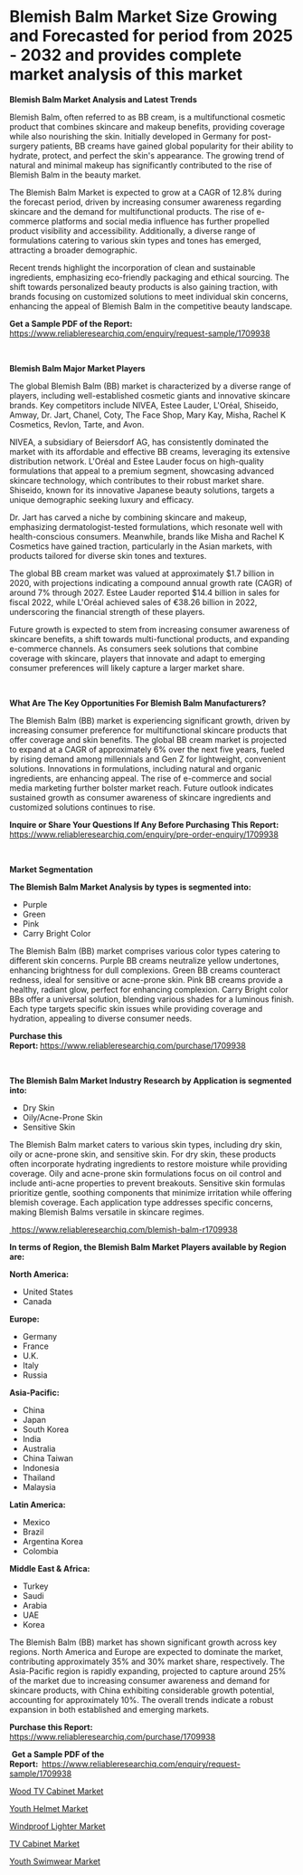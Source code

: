 <p><h1>Blemish Balm Market Size Growing and Forecasted for period from 2025 - 2032 and provides complete market analysis of this market</h1></p><p><strong>Blemish Balm Market Analysis and Latest Trends</strong></p>
<p><p>Blemish Balm, often referred to as BB cream, is a multifunctional cosmetic product that combines skincare and makeup benefits, providing coverage while also nourishing the skin. Initially developed in Germany for post-surgery patients, BB creams have gained global popularity for their ability to hydrate, protect, and perfect the skin's appearance. The growing trend of natural and minimal makeup has significantly contributed to the rise of Blemish Balm in the beauty market.</p><p>The Blemish Balm Market is expected to grow at a CAGR of 12.8% during the forecast period, driven by increasing consumer awareness regarding skincare and the demand for multifunctional products. The rise of e-commerce platforms and social media influence has further propelled product visibility and accessibility. Additionally, a diverse range of formulations catering to various skin types and tones has emerged, attracting a broader demographic.</p><p>Recent trends highlight the incorporation of clean and sustainable ingredients, emphasizing eco-friendly packaging and ethical sourcing. The shift towards personalized beauty products is also gaining traction, with brands focusing on customized solutions to meet individual skin concerns, enhancing the appeal of Blemish Balm in the competitive beauty landscape.</p></p>
<p><strong>Get a Sample PDF of the Report:&nbsp;</strong> <a href="https://www.reliableresearchiq.com/enquiry/request-sample/1709938?utm_campaign=904&utm_medium=2&utm_source=Github&utm_content=ia&utm_term=05022025&utm_id=blemish-balm">https://www.reliableresearchiq.com/enquiry/request-sample/1709938</a></p>
<p>&nbsp;</p>
<p><strong>Blemish Balm Major Market Players</strong></p>
<p><p>The global Blemish Balm (BB) market is characterized by a diverse range of players, including well-established cosmetic giants and innovative skincare brands. Key competitors include NIVEA, Estee Lauder, L'Oréal, Shiseido, Amway, Dr. Jart, Chanel, Coty, The Face Shop, Mary Kay, Misha, Rachel K Cosmetics, Revlon, Tarte, and Avon.</p><p>NIVEA, a subsidiary of Beiersdorf AG, has consistently dominated the market with its affordable and effective BB creams, leveraging its extensive distribution network. L'Oréal and Estee Lauder focus on high-quality formulations that appeal to a premium segment, showcasing advanced skincare technology, which contributes to their robust market share. Shiseido, known for its innovative Japanese beauty solutions, targets a unique demographic seeking luxury and efficacy.</p><p>Dr. Jart has carved a niche by combining skincare and makeup, emphasizing dermatologist-tested formulations, which resonate well with health-conscious consumers. Meanwhile, brands like Misha and Rachel K Cosmetics have gained traction, particularly in the Asian markets, with products tailored for diverse skin tones and textures.</p><p>The global BB cream market was valued at approximately $1.7 billion in 2020, with projections indicating a compound annual growth rate (CAGR) of around 7% through 2027. Estee Lauder reported $14.4 billion in sales for fiscal 2022, while L'Oréal achieved sales of €38.26 billion in 2022, underscoring the financial strength of these players.</p><p>Future growth is expected to stem from increasing consumer awareness of skincare benefits, a shift towards multi-functional products, and expanding e-commerce channels. As consumers seek solutions that combine coverage with skincare, players that innovate and adapt to emerging consumer preferences will likely capture a larger market share.</p></p>
<p>&nbsp;</p>
<p><strong>What Are The Key Opportunities For Blemish Balm Manufacturers?</strong></p>
<p><p>The Blemish Balm (BB) market is experiencing significant growth, driven by increasing consumer preference for multifunctional skincare products that offer coverage and skin benefits. The global BB cream market is projected to expand at a CAGR of approximately 6% over the next five years, fueled by rising demand among millennials and Gen Z for lightweight, convenient solutions. Innovations in formulations, including natural and organic ingredients, are enhancing appeal. The rise of e-commerce and social media marketing further bolster market reach. Future outlook indicates sustained growth as consumer awareness of skincare ingredients and customized solutions continues to rise.</p></p>
<p><strong>Inquire or Share Your Questions If Any Before Purchasing This Report:</strong> <a href="https://www.reliableresearchiq.com/enquiry/pre-order-enquiry/1709938?utm_campaign=904&utm_medium=2&utm_source=Github&utm_content=ia&utm_term=05022025&utm_id=blemish-balm">https://www.reliableresearchiq.com/enquiry/pre-order-enquiry/1709938</a></p>
<p>&nbsp;</p>
<p><strong>Market Segmentation</strong></p>
<p><strong>The Blemish Balm Market Analysis by types is segmented into:</strong></p>
<p><ul><li>Purple</li><li>Green</li><li>Pink</li><li>Carry Bright Color</li></ul></p>
<p><p>The Blemish Balm (BB) market comprises various color types catering to different skin concerns. Purple BB creams neutralize yellow undertones, enhancing brightness for dull complexions. Green BB creams counteract redness, ideal for sensitive or acne-prone skin. Pink BB creams provide a healthy, radiant glow, perfect for enhancing complexion. Carry Bright color BBs offer a universal solution, blending various shades for a luminous finish. Each type targets specific skin issues while providing coverage and hydration, appealing to diverse consumer needs.</p></p>
<p><strong>Purchase this Report:&nbsp;</strong><a href="https://www.reliableresearchiq.com/purchase/1709938?utm_campaign=904&utm_medium=2&utm_source=Github&utm_content=ia&utm_term=05022025&utm_id=blemish-balm">https://www.reliableresearchiq.com/purchase/1709938</a></p>
<p>&nbsp;</p>
<p><strong>The Blemish Balm Market Industry Research by Application is segmented into:</strong></p>
<p><ul><li>Dry Skin</li><li>Oily/Acne-Prone Skin</li><li>Sensitive Skin</li></ul></p>
<p><p>The Blemish Balm market caters to various skin types, including dry skin, oily or acne-prone skin, and sensitive skin. For dry skin, these products often incorporate hydrating ingredients to restore moisture while providing coverage. Oily and acne-prone skin formulations focus on oil control and include anti-acne properties to prevent breakouts. Sensitive skin formulas prioritize gentle, soothing components that minimize irritation while offering blemish coverage. Each application type addresses specific concerns, making Blemish Balms versatile in skincare regimes.</p></p>
<p><a href="https://www.reliableresearchiq.com/blemish-balm-r1709938?utm_campaign=904&utm_medium=2&utm_source=Github&utm_content=ia&utm_term=05022025&utm_id=blemish-balm">&nbsp;https://www.reliableresearchiq.com/blemish-balm-r1709938</a></p>
<p><strong>In terms of Region, the Blemish Balm Market Players available by Region are:</strong></p>
<p>
    <p> <strong> North America: </strong>
        <ul>
            <li>United States</li>
            <li>Canada</li>
        </ul>
        </p> 
    <p> <strong> Europe: </strong>
        <ul>
            <li>Germany</li>
            <li>France</li>
            <li>U.K.</li>
            <li>Italy</li>
            <li>Russia</li>
        </ul>
        </p> 
    <p> <strong> Asia-Pacific: </strong>
        <ul>
            <li>China</li>
            <li>Japan</li>
            <li>South Korea</li>
            <li>India</li>
            <li>Australia</li>
            <li>China Taiwan</li>
            <li>Indonesia</li>
            <li>Thailand</li>
            <li>Malaysia</li>
        </ul>
        </p> 
    <p> <strong> Latin America: </strong>
        <ul>
            <li>Mexico</li>
            <li>Brazil</li>
            <li>Argentina Korea</li>
            <li>Colombia</li>
        </ul>
        </p> 
    <p> <strong> Middle East & Africa: </strong>
        <ul>
            <li>Turkey</li>
            <li>Saudi</li>
            <li>Arabia</li>
            <li>UAE</li>
            <li>Korea</li>
        </ul>
    </p>
    </p>
<p><p>The Blemish Balm (BB) market has shown significant growth across key regions. North America and Europe are expected to dominate the market, contributing approximately 35% and 30% market share, respectively. The Asia-Pacific region is rapidly expanding, projected to capture around 25% of the market due to increasing consumer awareness and demand for skincare products, with China exhibiting considerable growth potential, accounting for approximately 10%. The overall trends indicate a robust expansion in both established and emerging markets.</p></p>
<p><strong>Purchase this Report: </strong><a href="https://www.reliableresearchiq.com/purchase/1709938?utm_campaign=904&utm_medium=2&utm_source=Github&utm_content=ia&utm_term=05022025&utm_id=blemish-balm">https://www.reliableresearchiq.com/purchase/1709938</a></p>
<p>&nbsp;<strong>Get a Sample PDF of the Report:&nbsp;&nbsp;</strong><a href="https://www.reliableresearchiq.com/enquiry/request-sample/1709938?utm_campaign=904&utm_medium=2&utm_source=Github&utm_content=ia&utm_term=05022025&utm_id=blemish-balm">https://www.reliableresearchiq.com/enquiry/request-sample/1709938</a></p>
<p><strong></strong></p>
<p><p><a href="https://github.com/ryanbell8967/Market-Research-Report-List-1/blob/main/wood-tv-cabinet-market.md?utm_campaign=904&utm_medium=2&utm_source=Github&utm_content=ia&utm_term=05022025&utm_id=blemish-balm">Wood TV Cabinet Market</a></p><p><a href="https://github.com/mookiesville/Market-Research-Report-List-1/blob/main/youth-helmet-market.md?utm_campaign=904&utm_medium=2&utm_source=Github&utm_content=ia&utm_term=05022025&utm_id=blemish-balm">Youth Helmet Market</a></p><p><a href="https://github.com/castoriffic/Market-Research-Report-List-5/blob/main/windproof-lighter-market.md?utm_campaign=904&utm_medium=2&utm_source=Github&utm_content=ia&utm_term=05022025&utm_id=blemish-balm">Windproof Lighter Market</a></p><p><a href="https://github.com/yoshih12/Market-Research-Report-List-4/blob/main/tv-cabinet-market.md?utm_campaign=904&utm_medium=2&utm_source=Github&utm_content=ia&utm_term=05022025&utm_id=blemish-balm">TV Cabinet Market</a></p><p><a href="https://github.com/willjis/Market-Research-Report-List-1/blob/main/youth-swimwear-market.md?utm_campaign=904&utm_medium=2&utm_source=Github&utm_content=ia&utm_term=05022025&utm_id=blemish-balm">Youth Swimwear Market</a></p></p>